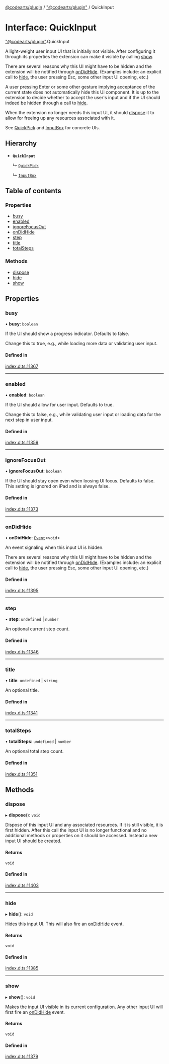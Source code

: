 [@codearts/plugin](../README.md) / ["@codearts/plugin"](../modules/_codearts_plugin_.md) / QuickInput

# Interface: QuickInput

["@codearts/plugin"](../modules/_codearts_plugin_.md).QuickInput

A light-weight user input UI that is initially not visible. After
configuring it through its properties the extension can make it
visible by calling [show](codearts_plugin_.QuickInput.md#show).

There are several reasons why this UI might have to be hidden and
the extension will be notified through [onDidHide](codearts_plugin_.QuickInput.md#ondidhide).
(Examples include: an explicit call to [hide](codearts_plugin_.QuickInput.md#hide),
the user pressing Esc, some other input UI opening, etc.)

A user pressing Enter or some other gesture implying acceptance
of the current state does not automatically hide this UI component.
It is up to the extension to decide whether to accept the user's input
and if the UI should indeed be hidden through a call to [hide](codearts_plugin_.QuickInput.md#hide).

When the extension no longer needs this input UI, it should
[dispose](codearts_plugin_.QuickInput.md#dispose) it to allow for freeing up
any resources associated with it.

See [QuickPick](codearts_plugin_.QuickPick.md) and [InputBox](codearts_plugin_.InputBox.md) for concrete UIs.

## Hierarchy

- **`QuickInput`**

  ↳ [`QuickPick`](codearts_plugin_.QuickPick.md)

  ↳ [`InputBox`](codearts_plugin_.InputBox.md)

## Table of contents

### Properties

- [busy](codearts_plugin_.QuickInput.md#busy)
- [enabled](codearts_plugin_.QuickInput.md#enabled)
- [ignoreFocusOut](codearts_plugin_.QuickInput.md#ignorefocusout)
- [onDidHide](codearts_plugin_.QuickInput.md#ondidhide)
- [step](codearts_plugin_.QuickInput.md#step)
- [title](codearts_plugin_.QuickInput.md#title)
- [totalSteps](codearts_plugin_.QuickInput.md#totalsteps)

### Methods

- [dispose](codearts_plugin_.QuickInput.md#dispose)
- [hide](codearts_plugin_.QuickInput.md#hide)
- [show](codearts_plugin_.QuickInput.md#show)

## Properties

### busy

• **busy**: `boolean`

If the UI should show a progress indicator. Defaults to false.

Change this to true, e.g., while loading more data or validating
user input.

#### Defined in

[index.d.ts:11367](https://github.com/huaweicloud/cloudide-plugin-api/blob/4d28848/index.d.ts#L11367)

___

### enabled

• **enabled**: `boolean`

If the UI should allow for user input. Defaults to true.

Change this to false, e.g., while validating user input or
loading data for the next step in user input.

#### Defined in

[index.d.ts:11359](https://github.com/huaweicloud/cloudide-plugin-api/blob/4d28848/index.d.ts#L11359)

___

### ignoreFocusOut

• **ignoreFocusOut**: `boolean`

If the UI should stay open even when loosing UI focus. Defaults to false.
This setting is ignored on iPad and is always false.

#### Defined in

[index.d.ts:11373](https://github.com/huaweicloud/cloudide-plugin-api/blob/4d28848/index.d.ts#L11373)

___

### onDidHide

• **onDidHide**: [`Event`](codearts_plugin_.Event.md)<`void`\>

An event signaling when this input UI is hidden.

There are several reasons why this UI might have to be hidden and
the extension will be notified through [onDidHide](codearts_plugin_.QuickInput.md#ondidhide).
(Examples include: an explicit call to [hide](codearts_plugin_.QuickInput.md#hide),
the user pressing Esc, some other input UI opening, etc.)

#### Defined in

[index.d.ts:11395](https://github.com/huaweicloud/cloudide-plugin-api/blob/4d28848/index.d.ts#L11395)

___

### step

• **step**: `undefined` \| `number`

An optional current step count.

#### Defined in

[index.d.ts:11346](https://github.com/huaweicloud/cloudide-plugin-api/blob/4d28848/index.d.ts#L11346)

___

### title

• **title**: `undefined` \| `string`

An optional title.

#### Defined in

[index.d.ts:11341](https://github.com/huaweicloud/cloudide-plugin-api/blob/4d28848/index.d.ts#L11341)

___

### totalSteps

• **totalSteps**: `undefined` \| `number`

An optional total step count.

#### Defined in

[index.d.ts:11351](https://github.com/huaweicloud/cloudide-plugin-api/blob/4d28848/index.d.ts#L11351)

## Methods

### dispose

▸ **dispose**(): `void`

Dispose of this input UI and any associated resources. If it is still
visible, it is first hidden. After this call the input UI is no longer
functional and no additional methods or properties on it should be
accessed. Instead a new input UI should be created.

#### Returns

`void`

#### Defined in

[index.d.ts:11403](https://github.com/huaweicloud/cloudide-plugin-api/blob/4d28848/index.d.ts#L11403)

___

### hide

▸ **hide**(): `void`

Hides this input UI. This will also fire an [onDidHide](codearts_plugin_.QuickInput.md#ondidhide)
event.

#### Returns

`void`

#### Defined in

[index.d.ts:11385](https://github.com/huaweicloud/cloudide-plugin-api/blob/4d28848/index.d.ts#L11385)

___

### show

▸ **show**(): `void`

Makes the input UI visible in its current configuration. Any other input
UI will first fire an [onDidHide](codearts_plugin_.QuickInput.md#ondidhide) event.

#### Returns

`void`

#### Defined in

[index.d.ts:11379](https://github.com/huaweicloud/cloudide-plugin-api/blob/4d28848/index.d.ts#L11379)
